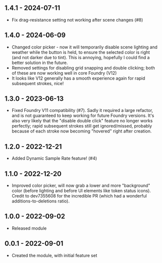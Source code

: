 ## 1.4.1 - 2024-07-11
- Fix drag-resistance setting not working after scene changes (#8)

## 1.4.0 - 2024-06-09
- Changed color picker - now it will temporarily disable scene lighting and weather while the button is held, to ensure
  the selected color is right (and not darker due to tint).  This is annoying, hopefully I could find a better solution
  in the future.
- Removed settings for disabling grid snapping and double clicking;  both of these are now working well in core Foundry (V12)
- It looks like V12 generally has a smooth experience again for rapid subsequent strokes, nice!

## 1.3.0 - 2023-06-13
- Fixed Foundry V11 compatibility (#7). Sadly it required a large refactor, and is not guaranteed to keep working for
future Foundry versions.  It's also very likely that the "disable double click" feature no longer works perfectly; rapid
subsequent strokes still get ignored/missed, probably because of each stroke now becoming "hovered" right after
creation.

## 1.2.0 - 2022-12-21
- Added Dynamic Sample Rate feature! (#4)

## 1.1.0 - 2022-12-20
- Improved color picker, will now grab a lower and more "background" color (before lighting and before UI elements
 like token status icons).  Credit to dev7355608 for the incredible PR (which had a wonderful additions-to-deletions 
 ratio).

## 1.0.0 - 2022-09-02
- Released module

## 0.0.1 - 2022-09-01
- Created the module, with initial feature set

